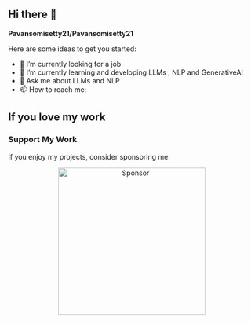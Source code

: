 ## Hi there 👋


**Pavansomisetty21/Pavansomisetty21** 

Here are some ideas to get you started:

- 🔭 I’m currently looking for a job
- 🌱 I’m currently learning and developing LLMs , NLP and GenerativeAI
- 💬 Ask me about LLMs and NLP
- 📫 How to reach me: 
 ## If you love my work   

 ### Support My Work

If you enjoy my projects, consider sponsoring me:



<div align="center">
  
<a href="https://github.com/sponsors/Pavansomisetty21/card">
    <img src="https://img.shields.io/badge/sponsor-Pavansomisetty-fc66a5?style=for-the-badge" alt="Sponsor" width="300"/>
</a>

</div>



